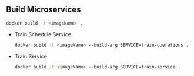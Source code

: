 ## Build Microservices

```sh
docker build -t <imageName> .
```

-   Train Schedule Service
    ```sh
    docker build -t <imageName> --build-arg SERVICE=train-operations .
    ```
-   Train Service
    ```sh
    docker build -t <imageName> --build-arg SERVICE=train-service .
    ```
